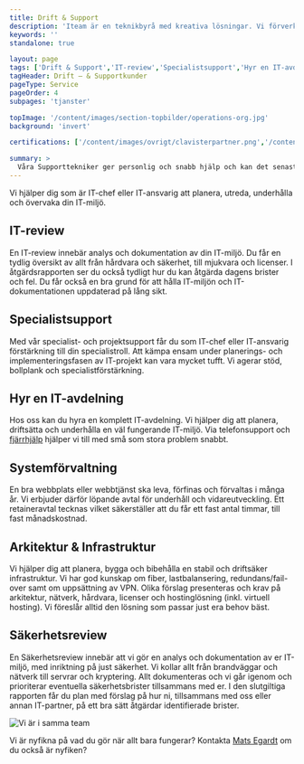 ```yaml
---
title: Drift & Support
description: 'Iteam är en teknikbyrå med kreativa lösningar. Vi förverkligar dina idéer.'
keywords: ''
standalone: true

layout: page
tags: ['Drift & Support','IT-review','Specialistsupport','Hyr en IT-avdelning','Systemförvaltning','Arkitektur & Infrastruktur','Säkerhetsreview']
tagHeader: Drift – & Supportkunder
pageType: Service
pageOrder: 4
subpages: 'tjanster'

topImage: '/content/images/section-topbilder/operations-org.jpg'
background: 'invert'

certifications: ['/content/images/ovrigt/clavisterpartner.png','/content/images/ovrigt/sonicwall.png']

summary: >
  Våra Supporttekniker ger personlig och snabb hjälp och kan det senaste inom IT. Antingen guidar Supporteknikerna på telefon eller kommer på studs om det krävs.
---
```


Vi hjälper dig som är IT-chef eller IT-ansvarig att planera, utreda, underhålla och övervaka din IT-miljö.


## IT-review
En IT-review innebär analys och dokumentation av din IT-miljö. Du får en tydlig översikt av allt från hårdvara och säkerhet, till mjukvara och licenser. I åtgärdsrapporten ser du också tydligt hur du kan åtgärda dagens brister och fel. Du får också en bra grund för att hålla IT-miljön och IT-dokumentationen uppdaterad på lång sikt.


## Specialistsupport
Med vår specialist- och projektsupport får du som IT-chef eller IT-ansvarig förstärkning till din specialistroll. Att kämpa ensam under planerings- och implementeringsfasen av IT-projekt kan vara mycket tufft. Vi agerar stöd, bollplank och specialistförstärkning.


## Hyr en IT-avdelning
Hos oss kan du hyra en komplett IT-avdelning. Vi hjälper dig att planera, driftsätta och underhålla en väl fungerande IT-miljö. Via telefonsupport och [fjärrhjälp](/fjarrhjalp "fjärrhjälp") hjälper vi till med små som stora problem snabbt.


## Systemförvaltning
En bra webbplats eller webbtjänst ska leva, förfinas och förvaltas i många år. Vi erbjuder därför löpande avtal för underhåll och vidareutveckling. Ett retaineravtal tecknas vilket säkerställer att du får ett fast antal timmar, till fast månadskostnad.


## Arkitektur & Infrastruktur
Vi hjälper dig att planera, bygga och bibehålla en stabil och driftsäker infrastruktur. Vi har god kunskap om fiber, lastbalansering, redundans/fail-over samt om uppsättning av VPN. Olika förslag presenteras och krav på arkitektur, nätverk, hårdvara, licenser och hostinglösning (inkl. virtuell hosting). Vi föreslår alltid den lösning som passar just era behov bäst.


## Säkerhetsreview
En Säkerhetsreview innebär att vi gör en analys och dokumentation av er IT-miljö, med inriktning på just säkerhet. Vi kollar allt från brandväggar och nätverk till servrar och kryptering. Allt dokumenteras och vi går igenom och prioriterar eventuella säkerhetsbrister tillsammans med er. I den slutgiltiga rapporten får du plan med förslag på hur ni, tillsammans med oss eller annan IT-partner, på ett bra sätt åtgärdar identifierade brister.


![Vi är i samma team](https://31.media.tumblr.com/847429b61de68143c5cf658682b3fdf3/tumblr_n5w5gyx04z1r5lqijo1_500.gif)

Vi är nyfikna på vad du gör när allt bara fungerar? Kontakta [Mats Egardt](/medarbetare/mats "Mats Egardt") om du också är nyfiken?
